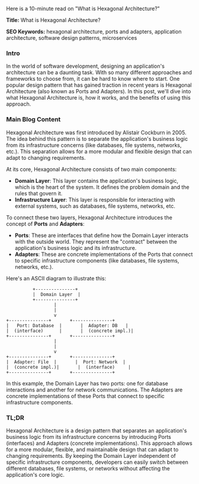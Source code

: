 Here is a 10-minute read on "What is Hexagonal Architecture?"

**Title:** What is Hexagonal Architecture?

**SEO Keywords:** hexagonal architecture, ports and adapters, application architecture, software design patterns, microservices

### Intro
In the world of software development, designing an application's architecture can be a daunting task. With so many different approaches and frameworks to choose from, it can be hard to know where to start. One popular design pattern that has gained traction in recent years is Hexagonal Architecture (also known as Ports and Adapters). In this post, we'll dive into what Hexagonal Architecture is, how it works, and the benefits of using this approach.

### Main Blog Content
Hexagonal Architecture was first introduced by Alistair Cockburn in 2005. The idea behind this pattern is to separate the application's business logic from its infrastructure concerns (like databases, file systems, networks, etc.). This separation allows for a more modular and flexible design that can adapt to changing requirements.

At its core, Hexagonal Architecture consists of two main components:

* **Domain Layer**: This layer contains the application's business logic, which is the heart of the system. It defines the problem domain and the rules that govern it.
* **Infrastructure Layer**: This layer is responsible for interacting with external systems, such as databases, file systems, networks, etc.

To connect these two layers, Hexagonal Architecture introduces the concept of **Ports** and **Adapters**:

* **Ports**: These are interfaces that define how the Domain Layer interacts with the outside world. They represent the "contract" between the application's business logic and its infrastructure.
* **Adapters**: These are concrete implementations of the Ports that connect to specific infrastructure components (like databases, file systems, networks, etc.).

Here's an ASCII diagram to illustrate this:
```
          +---------------+
          |  Domain Layer  |
          +---------------+
                  |
                  |
                  v
+---------------+       +---------------+
|   Port: Database  |       |  Adapter: DB   |
|  (interface)      |       |  (concrete impl.)|
+---------------+       +---------------+
                  |
                  |
                  v
+---------------+       +---------------+
|  Adapter: File  |       |  Port: Network  |
|  (concrete impl.)|       |  (interface)     |
+---------------+       +---------------+
```
In this example, the Domain Layer has two ports: one for database interactions and another for network communications. The Adapters are concrete implementations of these Ports that connect to specific infrastructure components.

### TL;DR
Hexagonal Architecture is a design pattern that separates an application's business logic from its infrastructure concerns by introducing Ports (interfaces) and Adapters (concrete implementations). This approach allows for a more modular, flexible, and maintainable design that can adapt to changing requirements. By keeping the Domain Layer independent of specific infrastructure components, developers can easily switch between different databases, file systems, or networks without affecting the application's core logic.